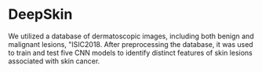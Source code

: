 # DeepSkin
We utilized a database of dermatoscopic images, including both benign and malignant lesions, "ISIC2018. After preprocessing the database, it was used to train and test five CNN models to identify distinct features of skin lesions associated with skin cancer. 
